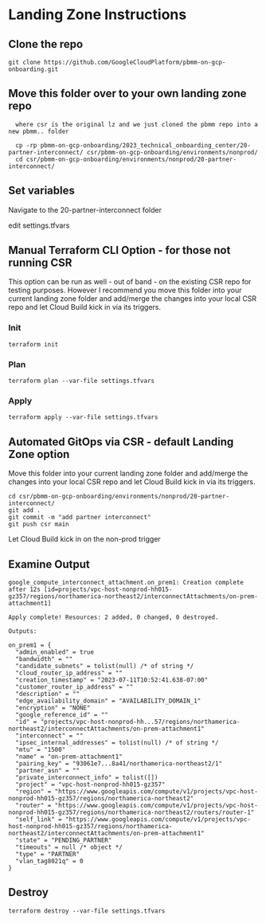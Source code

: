 # Landing Zone Instructions

## Clone the repo
```
git clone https://github.com/GoogleCloudPlatform/pbmm-on-gcp-onboarding.git
```

## Move this folder over to your own landing zone repo

```
  where csr is the original lz and we just cloned the pbmm repo into a new pbmm.. folder

  cp -rp pbmm-on-gcp-onboarding/2023_technical_onboarding_center/20-partner-interconnect/ csr/pbmm-on-gcp-onboarding/environments/nonprod/
  cd csr/pbmm-on-gcp-onboarding/environments/nonprod/20-partner-interconnect/
```

## Set variables
Navigate to the 20-partner-interconnect folder

edit settings.tfvars

## Manual Terraform CLI Option - for those not running CSR
This option can be run as well - out of band - on the existing CSR repo for testing purposes.  However I recommend you move this folder into your current landing zone folder and add/merge the changes into your local CSR repo and let Cloud Build kick in via its triggers.

### Init
```
terraform init
```

### Plan
```
terraform plan --var-file settings.tfvars
```

### Apply

``
terraform apply --var-file settings.tfvars
``


## Automated GitOps via CSR - default Landing Zone option
Move this folder into your current landing zone folder and add/merge the changes into your local CSR repo and let Cloud Build kick in via its triggers.

```
cd csr/pbmm-on-gcp-onboarding/environments/nonprod/20-partner-interconnect/
git add .
git commit -m "add partner interconnect"
git push csr main 
```
Let Cloud Build kick in on the non-prod trigger

## Examine Output

```
google_compute_interconnect_attachment.on_prem1: Creation complete after 12s [id=projects/vpc-host-nonprod-hh015-gz357/regions/northamerica-northeast2/interconnectAttachments/on-prem-attachment1]

Apply complete! Resources: 2 added, 0 changed, 0 destroyed.

Outputs:

on_prem1 = {
  "admin_enabled" = true
  "bandwidth" = ""
  "candidate_subnets" = tolist(null) /* of string */
  "cloud_router_ip_address" = ""
  "creation_timestamp" = "2023-07-11T10:52:41.638-07:00"
  "customer_router_ip_address" = ""
  "description" = ""
  "edge_availability_domain" = "AVAILABILITY_DOMAIN_1"
  "encryption" = "NONE"
  "google_reference_id" = ""
  "id" = "projects/vpc-host-nonprod-hh...57/regions/northamerica-northeast2/interconnectAttachments/on-prem-attachment1"
  "interconnect" = ""
  "ipsec_internal_addresses" = tolist(null) /* of string */
  "mtu" = "1500"
  "name" = "on-prem-attachment1"
  "pairing_key" = "93061e7...8a41/northamerica-northeast2/1"
  "partner_asn" = ""
  "private_interconnect_info" = tolist([])
  "project" = "vpc-host-nonprod-hh015-gz357"
  "region" = "https://www.googleapis.com/compute/v1/projects/vpc-host-nonprod-hh015-gz357/regions/northamerica-northeast2"
  "router" = "https://www.googleapis.com/compute/v1/projects/vpc-host-nonprod-hh015-gz357/regions/northamerica-northeast2/routers/router-1"
  "self_link" = "https://www.googleapis.com/compute/v1/projects/vpc-host-nonprod-hh015-gz357/regions/northamerica-northeast2/interconnectAttachments/on-prem-attachment1"
  "state" = "PENDING_PARTNER"
  "timeouts" = null /* object */
  "type" = "PARTNER"
  "vlan_tag8021q" = 0
}
```
## Destroy

```
terraform destroy --var-file settings.tfvars
```
